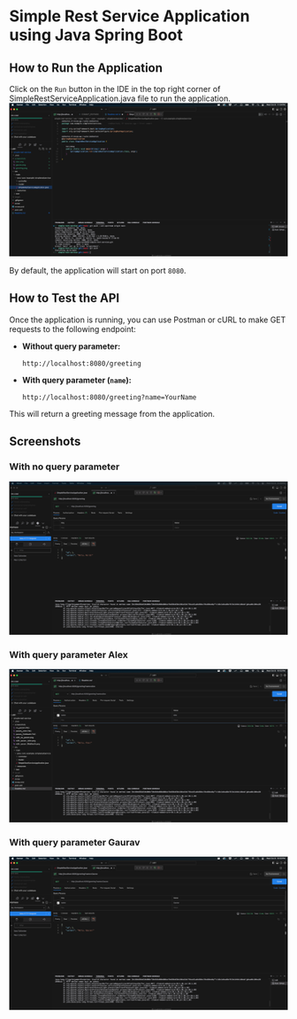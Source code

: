 # Simple Rest Service Application using Java Spring Boot



## How to Run the Application
Click on the `Run` button in the IDE in the top right corner of SimpleRestServiceApplication.java file to run the application.
![how to run](screenshots/run.png)


By default, the application will start on port `8080`.

## How to Test the API

Once the application is running, you can use Postman or cURL to make GET requests to the following endpoint:

- **Without query parameter:**
  ```
  http://localhost:8080/greeting
  ```

- **With query parameter (`name`):**
  ```
  http://localhost:8080/greeting?name=YourName
  ```

This will return a greeting message from the application.

## Screenshots
### With no query parameter

![with no query parameter](screenshots/greeting.png)

### With query parameter Alex

![with query parameter Alex](screenshots/alex.png)

### With query parameter Gaurav

![with query parameter Gaurav](screenshots/gaurav.png)

